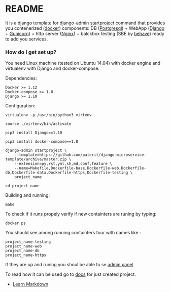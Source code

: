 # README #

It is a django template for django-admin [startproject](https://docs.djangoproject.com/en/1.10/ref/django-admin/#startproject) command that provides you contenerized ([docker](https://www.docker.com/)) components: DB ([Postgresql](https://www.postgresql.org/)) + WebApp ([Django](https://www.djangoproject.com/) + [Gunicorn](http://gunicorn.org/)) + http server ([Nginx](https://nginx.org/)) + balckbox testing (SBE by [behave](http://pythonhosted.org/behave/)) ready to add you services.

### How do I get set up? ###

You need Linux machine (tested on Ubuntu 14.04) with docker engine and virtualenv with Django and docker-compose.

Dependencies:

	Docker >= 1.12
	Docker-compose >= 1.8
	Django >= 1.10

Configuration:

	virtualenv -p /usr/bin/python3 virtenv

	source ./virtenv/bin/activate

	pip3 install Django==1.10

	pip3 install docker-compose==1.8

	django-admin startproject \
		--template=https://github.com/paterit/django-microservice-template/archive/master.zip \
		--extension=py,rst,yml,sh,md,conf,feature \
		--name=Makefile,Dockerfile-base,Dockerfile-web,Dockerfile-db,Dockerfile-data,Dockerfile-https,Dockerfile-testing \
		project_name

	cd project_name

Building and running:

	make

To check if it runs propely verify if new containters are runing by typing:

	docker ps

You should see among running containters four with names like :

	project_name-testing
	project_name-web
	project_name-db
	project_name-https

If they are up and runing you shoul be able to se [admin panel](http://127.0.0.1/admin)

To read how it can be used go to [docs](https://127.0.0.1/docs) for just created project.

* [Learn Markdown](https://bitbucket.org/tutorials/markdowndemo)

